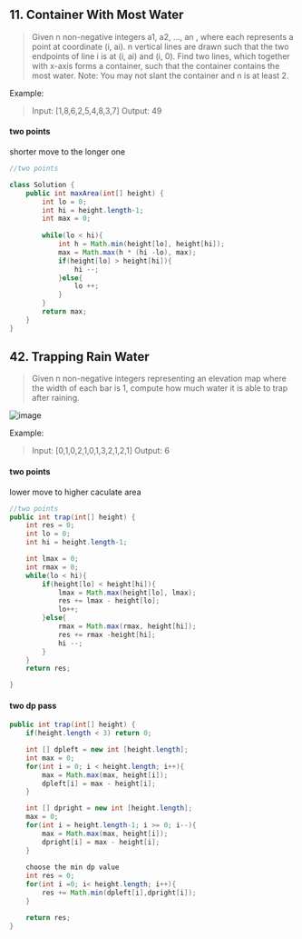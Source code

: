 ## 11. Container With Most Water
> Given n non-negative integers a1, a2, ..., an , where each represents a point at coordinate (i, ai). n vertical lines are drawn such that the two endpoints of line i is at (i, ai) and (i, 0). Find two lines, which together with x-axis forms a container, such that the container contains the most water.
> Note: You may not slant the container and n is at least 2.

Example:
> Input: [1,8,6,2,5,4,8,3,7]
> Output: 49


#### two points
shorter move to the longer one
```java
//two points

class Solution {
    public int maxArea(int[] height) {
        int lo = 0;
        int hi = height.length-1;
        int max = 0;
        
        while(lo < hi){
            int h = Math.min(height[lo], height[hi]);
            max = Math.max(h * (hi -lo), max);
            if(height[lo] > height[hi]){
                hi --;
            }else{
                lo ++;
            }
        }
        return max;
    }
}
```

## 42. Trapping Rain Water
> Given n non-negative integers representing an elevation map where the width of each bar is 1, compute how much water it is able to trap after raining.

![image](https://assets.leetcode.com/uploads/2018/10/22/rainwatertrap.png)

Example:
> Input: [0,1,0,2,1,0,1,3,2,1,2,1]
> Output: 6

#### two points
lower move to higher
caculate area
```java
//two points
public int trap(int[] height) {
    int res = 0;
    int lo = 0; 
    int hi = height.length-1;

    int lmax = 0;
    int rmax = 0;
    while(lo < hi){
        if(height[lo] < height[hi]){
            lmax = Math.max(height[lo], lmax);
            res += lmax - height[lo];
            lo++;
        }else{
            rmax = Math.max(rmax, height[hi]);
            res += rmax -height[hi];
            hi --;
        }    
    }
    return res;

}
```
    

#### two dp pass

```java
public int trap(int[] height) {
    if(height.length < 3) return 0;

    int [] dpleft = new int [height.length];
    int max = 0;
    for(int i = 0; i < height.length; i++){
        max = Math.max(max, height[i]);
        dpleft[i] = max - height[i];
    }

    int [] dpright = new int [height.length];
    max = 0;
    for(int i = height.length-1; i >= 0; i--){
        max = Math.max(max, height[i]);
        dpright[i] = max - height[i];
    }
    
    choose the min dp value
    int res = 0;
    for(int i =0; i< height.length; i++){
        res += Math.min(dpleft[i],dpright[i]);
    }

    return res;
}
```


